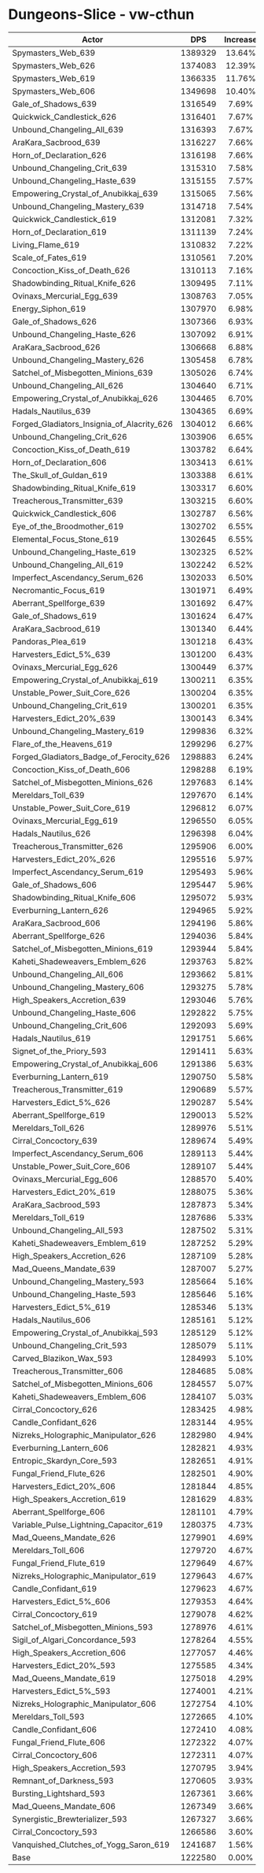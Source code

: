 # Dungeons-Slice - vw-cthun
| Actor | DPS | Increase |
|---|:---:|:---:|
|Spymasters_Web_639|1389329|13.64%|
|Spymasters_Web_626|1374083|12.39%|
|Spymasters_Web_619|1366335|11.76%|
|Spymasters_Web_606|1349698|10.40%|
|Gale_of_Shadows_639|1316549|7.69%|
|Quickwick_Candlestick_626|1316401|7.67%|
|Unbound_Changeling_All_639|1316393|7.67%|
|AraKara_Sacbrood_639|1316227|7.66%|
|Horn_of_Declaration_626|1316198|7.66%|
|Unbound_Changeling_Crit_639|1315310|7.58%|
|Unbound_Changeling_Haste_639|1315155|7.57%|
|Empowering_Crystal_of_Anubikkaj_639|1315065|7.56%|
|Unbound_Changeling_Mastery_639|1314718|7.54%|
|Quickwick_Candlestick_619|1312081|7.32%|
|Horn_of_Declaration_619|1311139|7.24%|
|Living_Flame_619|1310832|7.22%|
|Scale_of_Fates_619|1310561|7.20%|
|Concoction_Kiss_of_Death_626|1310113|7.16%|
|Shadowbinding_Ritual_Knife_626|1309495|7.11%|
|Ovinaxs_Mercurial_Egg_639|1308763|7.05%|
|Energy_Siphon_619|1307970|6.98%|
|Gale_of_Shadows_626|1307366|6.93%|
|Unbound_Changeling_Haste_626|1307092|6.91%|
|AraKara_Sacbrood_626|1306668|6.88%|
|Unbound_Changeling_Mastery_626|1305458|6.78%|
|Satchel_of_Misbegotten_Minions_639|1305026|6.74%|
|Unbound_Changeling_All_626|1304640|6.71%|
|Empowering_Crystal_of_Anubikkaj_626|1304465|6.70%|
|Hadals_Nautilus_639|1304365|6.69%|
|Forged_Gladiators_Insignia_of_Alacrity_626|1304012|6.66%|
|Unbound_Changeling_Crit_626|1303906|6.65%|
|Concoction_Kiss_of_Death_619|1303782|6.64%|
|Horn_of_Declaration_606|1303413|6.61%|
|The_Skull_of_Guldan_619|1303388|6.61%|
|Shadowbinding_Ritual_Knife_619|1303317|6.60%|
|Treacherous_Transmitter_639|1303215|6.60%|
|Quickwick_Candlestick_606|1302787|6.56%|
|Eye_of_the_Broodmother_619|1302702|6.55%|
|Elemental_Focus_Stone_619|1302645|6.55%|
|Unbound_Changeling_Haste_619|1302325|6.52%|
|Unbound_Changeling_All_619|1302242|6.52%|
|Imperfect_Ascendancy_Serum_626|1302033|6.50%|
|Necromantic_Focus_619|1301971|6.49%|
|Aberrant_Spellforge_639|1301692|6.47%|
|Gale_of_Shadows_619|1301624|6.47%|
|AraKara_Sacbrood_619|1301340|6.44%|
|Pandoras_Plea_619|1301218|6.43%|
|Harvesters_Edict_5%_639|1301200|6.43%|
|Ovinaxs_Mercurial_Egg_626|1300449|6.37%|
|Empowering_Crystal_of_Anubikkaj_619|1300211|6.35%|
|Unstable_Power_Suit_Core_626|1300204|6.35%|
|Unbound_Changeling_Crit_619|1300201|6.35%|
|Harvesters_Edict_20%_639|1300143|6.34%|
|Unbound_Changeling_Mastery_619|1299836|6.32%|
|Flare_of_the_Heavens_619|1299296|6.27%|
|Forged_Gladiators_Badge_of_Ferocity_626|1298883|6.24%|
|Concoction_Kiss_of_Death_606|1298288|6.19%|
|Satchel_of_Misbegotten_Minions_626|1297683|6.14%|
|Mereldars_Toll_639|1297670|6.14%|
|Unstable_Power_Suit_Core_619|1296812|6.07%|
|Ovinaxs_Mercurial_Egg_619|1296550|6.05%|
|Hadals_Nautilus_626|1296398|6.04%|
|Treacherous_Transmitter_626|1295906|6.00%|
|Harvesters_Edict_20%_626|1295516|5.97%|
|Imperfect_Ascendancy_Serum_619|1295493|5.96%|
|Gale_of_Shadows_606|1295447|5.96%|
|Shadowbinding_Ritual_Knife_606|1295072|5.93%|
|Everburning_Lantern_626|1294965|5.92%|
|AraKara_Sacbrood_606|1294196|5.86%|
|Aberrant_Spellforge_626|1294036|5.84%|
|Satchel_of_Misbegotten_Minions_619|1293944|5.84%|
|Kaheti_Shadeweavers_Emblem_626|1293763|5.82%|
|Unbound_Changeling_All_606|1293662|5.81%|
|Unbound_Changeling_Mastery_606|1293275|5.78%|
|High_Speakers_Accretion_639|1293046|5.76%|
|Unbound_Changeling_Haste_606|1292822|5.75%|
|Unbound_Changeling_Crit_606|1292093|5.69%|
|Hadals_Nautilus_619|1291751|5.66%|
|Signet_of_the_Priory_593|1291411|5.63%|
|Empowering_Crystal_of_Anubikkaj_606|1291386|5.63%|
|Everburning_Lantern_619|1290750|5.58%|
|Treacherous_Transmitter_619|1290689|5.57%|
|Harvesters_Edict_5%_626|1290287|5.54%|
|Aberrant_Spellforge_619|1290013|5.52%|
|Mereldars_Toll_626|1289976|5.51%|
|Cirral_Concoctory_639|1289674|5.49%|
|Imperfect_Ascendancy_Serum_606|1289113|5.44%|
|Unstable_Power_Suit_Core_606|1289107|5.44%|
|Ovinaxs_Mercurial_Egg_606|1288570|5.40%|
|Harvesters_Edict_20%_619|1288075|5.36%|
|AraKara_Sacbrood_593|1287873|5.34%|
|Mereldars_Toll_619|1287686|5.33%|
|Unbound_Changeling_All_593|1287502|5.31%|
|Kaheti_Shadeweavers_Emblem_619|1287252|5.29%|
|High_Speakers_Accretion_626|1287109|5.28%|
|Mad_Queens_Mandate_639|1287007|5.27%|
|Unbound_Changeling_Mastery_593|1285664|5.16%|
|Unbound_Changeling_Haste_593|1285646|5.16%|
|Harvesters_Edict_5%_619|1285346|5.13%|
|Hadals_Nautilus_606|1285161|5.12%|
|Empowering_Crystal_of_Anubikkaj_593|1285129|5.12%|
|Unbound_Changeling_Crit_593|1285079|5.11%|
|Carved_Blazikon_Wax_593|1284993|5.10%|
|Treacherous_Transmitter_606|1284685|5.08%|
|Satchel_of_Misbegotten_Minions_606|1284557|5.07%|
|Kaheti_Shadeweavers_Emblem_606|1284107|5.03%|
|Cirral_Concoctory_626|1283425|4.98%|
|Candle_Confidant_626|1283144|4.95%|
|Nizreks_Holographic_Manipulator_626|1282980|4.94%|
|Everburning_Lantern_606|1282821|4.93%|
|Entropic_Skardyn_Core_593|1282651|4.91%|
|Fungal_Friend_Flute_626|1282501|4.90%|
|Harvesters_Edict_20%_606|1281844|4.85%|
|High_Speakers_Accretion_619|1281629|4.83%|
|Aberrant_Spellforge_606|1281101|4.79%|
|Variable_Pulse_Lightning_Capacitor_619|1280375|4.73%|
|Mad_Queens_Mandate_626|1279901|4.69%|
|Mereldars_Toll_606|1279720|4.67%|
|Fungal_Friend_Flute_619|1279649|4.67%|
|Nizreks_Holographic_Manipulator_619|1279643|4.67%|
|Candle_Confidant_619|1279623|4.67%|
|Harvesters_Edict_5%_606|1279353|4.64%|
|Cirral_Concoctory_619|1279078|4.62%|
|Satchel_of_Misbegotten_Minions_593|1278976|4.61%|
|Sigil_of_Algari_Concordance_593|1278264|4.55%|
|High_Speakers_Accretion_606|1277057|4.46%|
|Harvesters_Edict_20%_593|1275585|4.34%|
|Mad_Queens_Mandate_619|1275018|4.29%|
|Harvesters_Edict_5%_593|1274001|4.21%|
|Nizreks_Holographic_Manipulator_606|1272754|4.10%|
|Mereldars_Toll_593|1272665|4.10%|
|Candle_Confidant_606|1272410|4.08%|
|Fungal_Friend_Flute_606|1272322|4.07%|
|Cirral_Concoctory_606|1272311|4.07%|
|High_Speakers_Accretion_593|1270795|3.94%|
|Remnant_of_Darkness_593|1270605|3.93%|
|Bursting_Lightshard_593|1267361|3.66%|
|Mad_Queens_Mandate_606|1267349|3.66%|
|Synergistic_Brewterializer_593|1267327|3.66%|
|Cirral_Concoctory_593|1266586|3.60%|
|Vanquished_Clutches_of_Yogg_Saron_619|1241687|1.56%|
|Base|1222580|0.00%|
